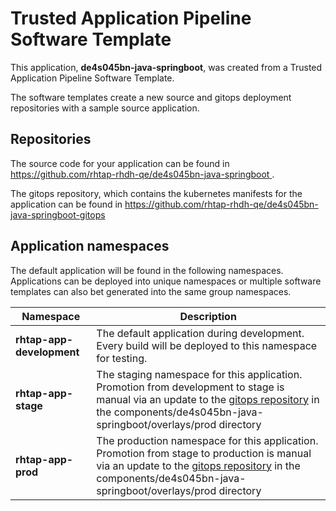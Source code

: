 # Trusted Application Pipeline Software Template

This application, **de4s045bn-java-springboot**, was created from a Trusted Application Pipeline Software Template.

The software templates create a new source and gitops deployment repositories with a sample source application. 

## Repositories

The source code for your application can be found in [https://github.com/rhtap-rhdh-qe/de4s045bn-java-springboot ](https://github.com/rhtap-rhdh-qe/de4s045bn-java-springboot ).
 
The gitops repository, which contains the kubernetes manifests for the application can be found in 
[https://github.com/rhtap-rhdh-qe/de4s045bn-java-springboot-gitops ](https://github.com/rhtap-rhdh-qe/de4s045bn-java-springboot-gitops ) 

## Application namespaces 

The default application will be found in the following namespaces. Applications can be deployed into unique namespaces or multiple software templates can also bet generated into the same group namespaces.  

|  Namespace   |  Description   |  
| -------- | -------- |   
| **rhtap-app-development** | The default application during development. Every build will be deployed to this namespace for testing. | 
| **rhtap-app-stage** | The staging namespace for this application. Promotion from development to stage is manual via an update to the [gitops repository](https://github.com/rhtap-rhdh-qe/de4s045bn-java-springboot-gitops ) in the components/de4s045bn-java-springboot/overlays/prod directory |  
| **rhtap-app-prod** | The production namespace for this application. Promotion from stage to production is manual via an update to the [gitops repository](https://github.com/rhtap-rhdh-qe/de4s045bn-java-springboot-gitops ) in the components/de4s045bn-java-springboot/overlays/prod directory | 